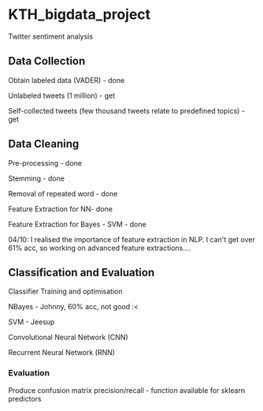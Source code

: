 # KTH_bigdata_project
Twitter sentiment analysis

## Data Collection
Obtain labeled data (VADER) - done

Unlabeled tweets (1 million) - get

Self-collected tweets (few thousand tweets relate to predefined topics) - get

## Data Cleaning
Pre-processing - done

Stemming - done

Removal of repeated word - done

Feature Extraction for NN- done

Feature Extraction for Bayes - SVM - done

04/10: I realised the importance of feature extraction in NLP.
I can't get over 61% acc, so working on advanced feature extractions.... 

## Classification and Evaluation
Classifier Training and optimisation

NBayes - Johnny, 60% acc, not good :<

SVM - Jeesup

Convolutional Neural Network (CNN) 

Recurrent Neural Network (RNN)

### Evaluation 
Produce confusion matrix
precision/recall - function available for sklearn predictors
 
